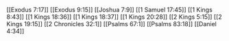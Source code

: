 [[Exodus 7:17]]
[[Exodus 9:15]]
[[Joshua 7:9]]
[[1 Samuel 17:45]]
[[1 Kings 8:43]]
[[1 Kings 18:36]]
[[1 Kings 18:37]]
[[1 Kings 20:28]]
[[2 Kings 5:15]]
[[2 Kings 19:15]]
[[2 Chronicles 32:1]]
[[Psalms 67:1]]
[[Psalms 83:18]]
[[Daniel 4:34]]
